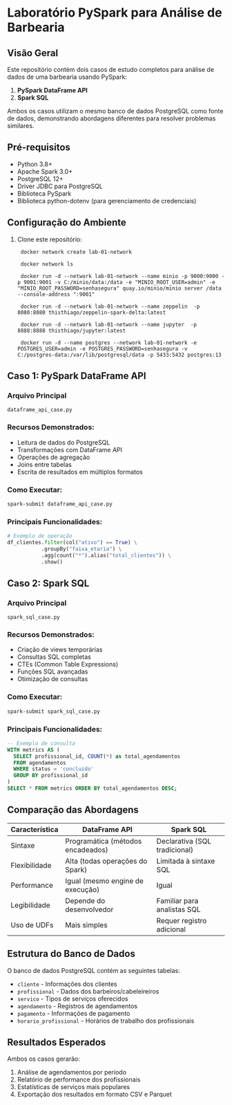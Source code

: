 # Laboratório PySpark para Análise de Barbearia

## Visão Geral

Este repositório contém dois casos de estudo completos para análise de dados de uma barbearia usando PySpark:

1. **PySpark DataFrame API**
2. **Spark SQL**

Ambos os casos utilizam o mesmo banco de dados PostgreSQL como fonte de dados, demonstrando abordagens diferentes para resolver problemas similares.

## Pré-requisitos

- Python 3.8+
- Apache Spark 3.0+
- PostgreSQL 12+
- Driver JDBC para PostgreSQL
- Biblioteca PySpark
- Biblioteca python-dotenv (para gerenciamento de credenciais)

## Configuração do Ambiente

1. Clone este repositório:
   ```
    docker network create lab-01-network

    docker network ls

    docker run -d --network lab-01-network --name minio -p 9000:9000 -p 9001:9001 -v C:/minio/data:/data -e "MINIO_ROOT_USER=admin" -e "MINIO_ROOT_PASSWORD=senhasegura" quay.io/minio/minio server /data --console-address ":9001"

    docker run -d --network lab-01-network --name zeppelin  -p 8080:8080 thisthiago/zeppelin-spark-delta:latest

    docker run -d --network lab-01-network --name jupyter  -p 8888:8888 thisthiago/jupyter:latest

    docker run -d --name postgres --network lab-01-network -e POSTGRES_USER=admin -e POSTGRES_PASSWORD=senhasegura -v C:/postgres-data:/var/lib/postgresql/data -p 5433:5432 postgres:13
    ```

## Caso 1: PySpark DataFrame API

### Arquivo Principal
`dataframe_api_case.py`

### Recursos Demonstrados:
- Leitura de dados do PostgreSQL
- Transformações com DataFrame API
- Operações de agregação
- Joins entre tabelas
- Escrita de resultados em múltiplos formatos

### Como Executar:
```bash
spark-submit dataframe_api_case.py
```

### Principais Funcionalidades:
```python
# Exemplo de operação
df_clientes.filter(col("ativo") == True) \
           .groupBy("faixa_etaria") \
           .agg(count("*").alias("total_clientes")) \
           .show()
```

## Caso 2: Spark SQL

### Arquivo Principal
`spark_sql_case.py`

### Recursos Demonstrados:
- Criação de views temporárias
- Consultas SQL completas
- CTEs (Common Table Expressions)
- Funções SQL avançadas
- Otimização de consultas

### Como Executar:
```bash
spark-submit spark_sql_case.py
```

### Principais Funcionalidades:
```sql
-- Exemplo de consulta
WITH metrics AS (
  SELECT profissional_id, COUNT(*) as total_agendamentos
  FROM agendamentos
  WHERE status = 'concluido'
  GROUP BY profissional_id
)
SELECT * FROM metrics ORDER BY total_agendamentos DESC;
```

## Comparação das Abordagens

| Característica          | DataFrame API                     | Spark SQL                        |
|-------------------------|-----------------------------------|----------------------------------|
| Sintaxe                 | Programática (métodos encadeados) | Declarativa (SQL tradicional)    |
| Flexibilidade           | Alta (todas operações do Spark)   | Limitada à sintaxe SQL           |
| Performance             | Igual (mesmo engine de execução)  | Igual                            |
| Legibilidade            | Depende do desenvolvedor          | Familiar para analistas SQL      |
| Uso de UDFs             | Mais simples                      | Requer registro adicional        |

## Estrutura do Banco de Dados

O banco de dados PostgreSQL contém as seguintes tabelas:
- `cliente` - Informações dos clientes
- `profissional` - Dados dos barbeiros/cabeleireiros
- `servico` - Tipos de serviços oferecidos
- `agendamento` - Registros de agendamentos
- `pagamento` - Informações de pagamento
- `horario_profissional` - Horários de trabalho dos profissionais

## Resultados Esperados

Ambos os casos gerarão:
1. Análise de agendamentos por período
2. Relatório de performance dos profissionais
3. Estatísticas de serviços mais populares
4. Exportação dos resultados em formato CSV e Parquet